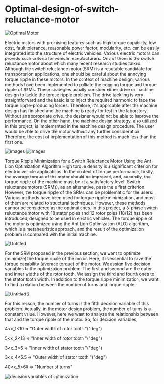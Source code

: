 # Optimal-design-of-switch-reluctance-motor
![Optimal Motor](https://github.com/toohidsharifi/Optimal-design-of-switch-reluctance-motor/assets/126771405/494e3e56-1411-480b-a66d-7e1c8723dcef)

Electric motors with promising features such as high torque capability, low cost, fault tolerance, reasonable power factor, modularity, etc. can be easily
integrated into the structure of electric vehicles. Various electric motors can provide such criteria for vehicle manufacturers. One of them is the switch
reluctance motor about which many recent research studies talked. Although the switch reluctance motor (SRM) is a reputable candidate for transportation 
applications, one should be careful about the annoying torque ripple in these motors. In the context of machine design, various methods have been implemented
to palliate the cogging torque and torque ripple of SRMs. These strategies usually consider either drive or machine design to tackle the torque ripple problem.
The drive tackling is very straightforward and the basic is to inject the required harmonic to face the torque ripple-producing forces. Therefore, it's 
applicable after the machine design has finished and the machine is ready for test in the laboratory. Without an appropriate drive, the designer would not be
able to improve the performance. On the other hand, the machine design strategy, also utilized in this project, is implemented in the machine design procedure.
The user would be able to drive the motor without any further consideration. Therefore, the cost of implementation of this method is much less than the first one.

![images](https://github.com/toohidsharifi/Optimal-design-of-switch-reluctance-motor/assets/126771405/e31763b4-70ca-4fe9-ba40-373ec0a90a51)
![images](https://github.com/toohidsharifi/Optimal-design-of-switch-reluctance-motor/assets/126771405/c8ba7681-1525-4bff-9313-baaa1bacdd5f)

Torque Ripple Minimization for a Switch Reluctance Motor Using the Ant Lion Optimization Algorithm
High torque density is a significant criterion for electric vehicle applications. In the context of torque performance, firstly, the average torque of the motor
should be improved, and, secondly, the torque ripple of the machine must be at a satisfactory level. Switch reluctance motors (SRMs), as an alternative, pass the
e first criterion. However, the torque ripple of the SRMs can be problematic for the users. Various methods have been used for torque ripple minimization, and
most of them are related to structural techniques. However, these methods cannot be considered as the optimal ones. In this project, a 3-phase switch reluctance
motor with 18 stator poles and 12 rotor poles (18/12) has been introduced, designed to be used in electric vehicles. The torque ripple of the motor is optimized
using the Ant Lion Optimization (ALO) algorithm, which is a metaheuristic approach, and the result of the optimization problem is compared with the initial machine. 

![Untitled](https://github.com/toohidsharifi/Optimal-design-of-switch-reluctance-motor/assets/126771405/6845a8b9-24fe-433c-a1bd-2608d11b3ddc)

For the SRM proposed in the previous section, we want to optimize (minimize) the torque ripple of the motor. Here, it is essential to save the torque capability
(average torque) of the motor. We assign five decision variables to the optimization problem. The first and second are the outer and inner widths of the rotor
tooth. We assign the third and fourth ones to the stator tooth width. In addition to the torque ripple minimization, we want to find a relation between the 
number of turns and torque ripple.

![Untitled 2](https://github.com/toohidsharifi/Optimal-design-of-switch-reluctance-motor/assets/126771405/91618fdd-a8b3-49b8-97e0-712a2142e3d5)

For this reason, the number of turns is the fifth decision variable of this problem. Actually, in the motor design problem, the number of turns is a constant 
value. However, here we want to analyze the relationship between that and the torque ripple of the motor.
So, for decision variables,
  
4<x_1<10 ⇒ "Outer width of rotor tooth "("deg")

5<x_2<13 ⇒ "Inner width of rotor tooth "("deg")

3<x_3<5 ⇒ "Inner width of stator tooth "("deg")

3<x_4<5.5 ⇒ "Outer width of stator tooth "("deg")

40<x_5<60 ⇒ "Number of turns" 

![decision variables of optimization](https://github.com/toohidsharifi/Optimal-design-of-switch-reluctance-motor/assets/126771405/d4cc9459-ebf0-4d6e-81cb-d281d4a43b5d)
